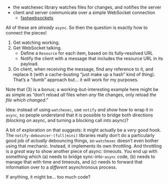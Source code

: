- the watchexec library watches files for changes, and notifies the server
- client and server communicate over a simple WebSocket connection
    - [fastwebsockets](https://crates.io/crates/fastwebsockets)

All of these are *already* `async`. So then the question is exactly how to connect the pieces!

1. Get watching working.
2. Get WebSocket talking.
    - Define a `Resource` for each item, based on its fully-resolved URL
    - Notify the client with a message that includes the resource URL in its payload.
3. On client, when receiving the message, find any reference to it, and replace it (with a cache-busting “just make up a hash” kind of thing). That’s a “dumb” approach but… it will work for my purposes.

Note that (3) is a bonus; a working-but-interesting example here might be as simple as “don’t reload *all* files when *any* file changes, only reload *the file which changed*.”

Idea: instead of using `watchexec`, use `notify` and *show* how to wrap it in `async`, so people understand that it is possible to bridge both directions (blocking *on* async, and turning a blocking call *into* async)?

A bit of exploration on that suggests: it might actually be a *very* good hook. The `notify-debouncer-(full|mini)` libraries really don’t do a particularly good job of *actually* debouncing things, so `watchexec` doesn’t even bother using that mechanic. Instead, it implements its own throttling. And throttling is a *great* way to show another piece of async: timeouts. You end up with something which (a) needs to bridge sync-into-`async` code, (b) needs to manage that with time and timeouts, and (c) needs to forward that information over to a *different* asynchronous process.

If anything, it might be… too much code?
